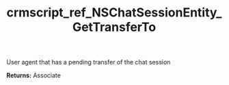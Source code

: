 ﻿---
title: crmscript_ref_NSChatSessionEntity_GetTransferTo
description: Associate NSChatSessionEntity.GetTransferTo()
intellisense: NSChatSessionEntity.GetTransferTo
keywords: NSChatSessionEntity, GetTransferTo
so.topic: reference
---

User agent that has a pending transfer of the chat session

**Returns:** Associate


